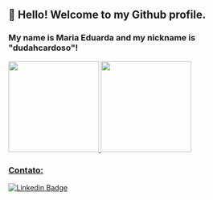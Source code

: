 ## 👋 Hello! Welcome to my Github profile.
### My name is Maria Eduarda and my nickname is "dudahcardoso"!


<div>
<a href="https://github.com/seu-usuário-aqui">
<img height="180em" src="https://github-readme-stats.vercel.app/api/top-langs/?username=dudahcardoso&layout=compact&langs_count=7&theme=dracula"/>
<img height="180em" src="https://github-readme-stats.vercel.app/api?username=dudahcardoso&show_icons=true&theme=dracula&include_all_commits=true&count_private=true"/>
</div>

### Contato:
  [![Linkedin Badge](https://img.shields.io/badge/-LinkedIn-blue?style=flat-square&logo=Linkedin&logoColor=white&link=https://www.linkedin.com/in/maria-eduarda-de-araújo-cardoso/)](https://www.linkedin.com/in/maria-eduarda-de-ara%C3%BAjo-cardoso/)
